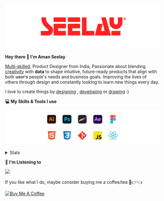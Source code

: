 [![banner](./images/seelay.svg)](https://www.seelay.in)

**Hey there 👋 I'm Aman Seelay**

[Multi-skilled](https://www.seelay.in/#skills), Product Designer from India, Passionate about blending [creativity](https://illustrations.seelay.in) with <b>data</b> to shape intuitive, future-ready products that align with both <s>user's</s> people's needs and business goals. Improving the lives of others through design and constantly looking to learn new things every day.

I love to create things by [designing](https://www.seelay.in/#work) , [developing](https://www.seelay.in/#projects) or [drawing](https://art.seelay.in) :)

**💻 My Skills & Tools I use**

[![banner](./images/skills&tools.svg)](https://www.seelay.in/about)

<details>
  <summary>Stats</summary>

---

<!--START_SECTION:waka-->
![Profile Views](http://img.shields.io/badge/Profile%20Views-0-blue)

**🐱 My GitHub Data** 

> 📦 824.0 kB Used in GitHub's Storage 
 > 
> 🏆 340 Contributions in the Year 2025
 > 
> 💼 Opted to Hire
 > 
> 📜 1 Public Repository 
 > 
> 🔑 47 Private Repository 
 > 
**I'm a Night 🦉** 

```text
🌞 Morning                381 commits         ███░░░░░░░░░░░░░░░░░░░░░░   12.53 % 
🌆 Daytime                492 commits         ████░░░░░░░░░░░░░░░░░░░░░   16.18 % 
🌃 Evening                948 commits         ████████░░░░░░░░░░░░░░░░░   31.18 % 
🌙 Night                  1219 commits        ██████████░░░░░░░░░░░░░░░   40.10 % 
```
📅 **I'm Most Productive on Thursday** 

```text
Monday                   365 commits         ███░░░░░░░░░░░░░░░░░░░░░░   12.01 % 
Tuesday                  482 commits         ████░░░░░░░░░░░░░░░░░░░░░   15.86 % 
Wednesday                392 commits         ███░░░░░░░░░░░░░░░░░░░░░░   12.89 % 
Thursday                 529 commits         ████░░░░░░░░░░░░░░░░░░░░░   17.40 % 
Friday                   375 commits         ███░░░░░░░░░░░░░░░░░░░░░░   12.34 % 
Saturday                 391 commits         ███░░░░░░░░░░░░░░░░░░░░░░   12.86 % 
Sunday                   506 commits         ████░░░░░░░░░░░░░░░░░░░░░   16.64 % 
```


📊 **This Week I Spent My Time On** 

```text
🕑︎ Time Zone: Asia/Kolkata

💬 Programming Languages: 
Other                    19 hrs 7 mins       ████████████████████░░░░░   78.31 % 
JavaScript               4 hrs 56 mins       █████░░░░░░░░░░░░░░░░░░░░   20.23 % 
Bash                     9 mins              ░░░░░░░░░░░░░░░░░░░░░░░░░   00.63 % 
JSON                     6 mins              ░░░░░░░░░░░░░░░░░░░░░░░░░   00.47 % 
HTML                     3 mins              ░░░░░░░░░░░░░░░░░░░░░░░░░   00.21 % 

🔥 Editors: 
Chrome                   16 hrs 46 mins      █████████████████░░░░░░░░   68.73 % 
VS Code                  5 hrs 1 min         █████░░░░░░░░░░░░░░░░░░░░   20.55 % 
Edge                     2 hrs 37 mins       ███░░░░░░░░░░░░░░░░░░░░░░   10.72 % 

💻 Operating System: 
Windows                  24 hrs 25 mins      █████████████████████████   100.00 % 
```

**I Mostly Code in JavaScript** 

```text
JavaScript               30 repos            ███████████████░░░░░░░░░░   61.22 % 
TypeScript               12 repos            ██████░░░░░░░░░░░░░░░░░░░   24.49 % 
HTML                     4 repos             ██░░░░░░░░░░░░░░░░░░░░░░░   08.16 % 
Java                     3 repos             ██░░░░░░░░░░░░░░░░░░░░░░░   06.12 % 
```




 Last Updated on 23/02/2025 06:44:02 UTC
<!--END_SECTION:waka-->

---

 </details>

**🎵 I'm Listening to**

<object data="https://now-play.vercel.app/api/generate?uid=7a17a86e-d6b7-43b5-8d9c-1d6dae42a779" >

  <img src="https://now-play.vercel.app/api/generate?uid=7a17a86e-d6b7-43b5-8d9c-1d6dae42a779" />

</object>

If you like what I do, maybe consider buying me a coffee/tea 🥺👉👈

<a href="https://www.buymeacoffee.com/seelay" target="_blank"><img src="https://cdn.buymeacoffee.com/buttons/v2/default-red.png" alt="Buy Me A Coffee" width="150" ></a>
